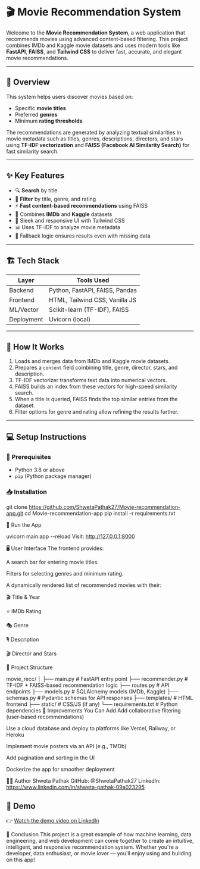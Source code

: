 # 🎬 Movie Recommendation System

Welcome to the **Movie Recommendation System**, a web application that recommends movies using advanced content-based filtering. This project combines IMDb and Kaggle movie datasets and uses modern tools like **FastAPI**, **FAISS**, and **Tailwind CSS** to deliver fast, accurate, and elegant movie recommendations.

---

## 📌 Overview

This system helps users discover movies based on:
- Specific **movie titles**
- Preferred **genres**
- Minimum **rating thresholds**

The recommendations are generated by analyzing textual similarities in movie metadata such as titles, genres, descriptions, directors, and stars using **TF-IDF vectorization** and **FAISS (Facebook AI Similarity Search)** for fast similarity search.

---

## ✨ Key Features

- 🔍 **Search** by title
- 🎯 **Filter** by title, genre, and rating
- ⚡ **Fast content-based recommendations** using FAISS
- 🧠 Combines **IMDb** and **Kaggle** datasets
- 🎨 Sleek and responsive UI with Tailwind CSS
- 📊 Uses TF-IDF to analyze movie metadata
- 🧩 Fallback logic ensures results even with missing data

---

## 🏗️ Tech Stack

| Layer       | Tools Used                        |
|-------------|-----------------------------------|
| Backend     | Python, FastAPI, FAISS, Pandas    |
| Frontend    | HTML, Tailwind CSS, Vanilla JS    |
| ML/Vector   | Scikit-learn (TF-IDF), FAISS      |
| Deployment  | Uvicorn (local)                   |

---

## 🧪 How It Works

1. Loads and merges data from IMDb and Kaggle movie datasets.
2. Prepares a `content` field combining title, genre, director, stars, and description.
3. TF-IDF vectorizer transforms text data into numerical vectors.
4. FAISS builds an index from these vectors for high-speed similarity search.
5. When a title is queried, FAISS finds the top similar entries from the dataset.
6. Filter options for genre and rating allow refining the results further.

---

## 💻 Setup Instructions

### 🔧 Prerequisites
- Python 3.8 or above
- `pip` (Python package manager)

### 📥 Installation


git clone https://github.com/ShwetaPathak27/Movie-recommendation-app.git
cd Movie-recommendation-app
pip install -r requirements.txt

🚀 Run the App

uvicorn main:app --reload
Visit: http://127.0.0.1:8000

🖥️ User Interface
The frontend provides:

A search bar for entering movie titles.

Filters for selecting genres and minimum rating.

A dynamically rendered list of recommended movies with their:

🎬 Title & Year

⭐ IMDb Rating

🎭 Genre

🎙️ Description

🎬 Director and Stars

📂 Project Structure

movie_recc/
│
├── main.py               # FastAPI entry point
├── recommender.py        # TF-IDF + FAISS-based recommendation logic
├── routes.py             # API endpoints
├── models.py             # SQLAlchemy models (IMDb, Kaggle)
├── schemas.py            # Pydantic schemas for API responses
├── templates/            # HTML frontend
├── static/               # CSS/JS (if any)
└── requirements.txt      # Python dependencies
🧠 Improvements You Can Add
Add collaborative filtering (user-based recommendations)

Use a cloud database and deploy to platforms like Vercel, Railway, or Heroku

Implement movie posters via an API (e.g., TMDb)

Add pagination and sorting in the UI

Dockerize the app for smoother deployment

🙋‍♀️ Author
Shweta Pathak
GitHub: @ShwetaPathak27
LinkedIn: https://www.linkedin.com/in/shweta-pathak-09a023295

## 🎥 Demo

👉 [Watch the demo video on LinkedIn](https://www.linkedin.com/posts/shweta-pathak-09a023295_machinelearning-python-datascience-activity-7344437438469066752-u9Nu)





📌 Conclusion
This project is a great example of how machine learning, data engineering, and web development can come together to create an intuitive, intelligent, and responsive recommendation system. Whether you're a developer, data enthusiast, or movie lover — you'll enjoy using and building on this app!

